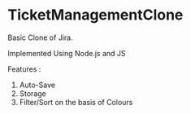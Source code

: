 # TicketManagementClone

Basic Clone of Jira. 

Implemented Using Node.js and JS

Features : 
1. Auto-Save
2. Storage 
3. Filter/Sort on the basis of Colours
